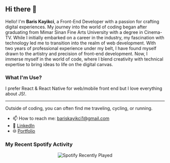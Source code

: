## Hi there 👋

Hello! I'm **Baris Kayikci**, a Front-End Developer with a passion for crafting digital experiences. My journey into the world of coding began after graduating from Mimar Sinan Fine Arts University with a degree in Cinema-TV. While I initially embarked on a career in the industry, my fascination with technology led me to transition into the realm of web development.
With two years of professional experience under my belt, I have found myself drawn to the artistry and precision of front-end development. Now, I immerse myself in the world of code, where I blend creativity with technical expertise to bring ideas to life on the digital canvas.

### What I'm Use?

I prefer React & React Native for web/mobile front end but I love everything about JS!.

---

Outside of coding, you can often find me traveling, cycling, or running.

- 📫 How to reach me: [bariskayikci1@gmail.com](mailto:bariskayikci1@gmail.com)
- 💼 [LinkedIn]([https://www.linkedin.com/in/baris-kayikci](https://www.linkedin.com/in/bariskayikcipdw/))
- 🌐 [Portfolio](bariskayikci.netlify.app)

### My Recent Spotify Activity
<div align="center">
    <img src="https://spotify-recently-played-readme.vercel.app/api?user=11100588272" alt="Spotify Recently Played">
</div>



